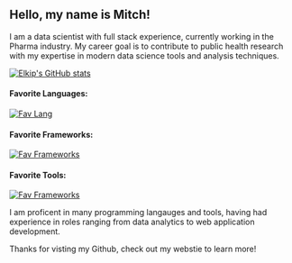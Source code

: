 ## Hello, my name is Mitch!

I am a data scientist with full stack experience, currently working in the Pharma industry. My career goal is to contribute to public health research with my expertise in modern data science tools and analysis techniques.

 [![Elkip's GitHub stats](https://github-readme-stats.vercel.app/api/top-langs/?username=Elkip&layout=compact)](https://github.com/anuraghazra/github-readme-stats) 

#### Favorite Languages:
[![Fav Lang](https://skillicons.dev/icons?i=python,r,kotlin,java)](https://skillicons.dev)

#### Favorite Frameworks:
[![Fav Frameworks](https://skillicons.dev/icons?i=django,spring,angular,d3)](https://skillicons.dev)

#### Favorite Tools:
[![Fav Frameworks](https://skillicons.dev/icons?i=linux,vim,github,idea)](https://skillicons.dev)

I am proficent in many programming langauges and tools, having had experience in roles ranging from data analytics to web application development. 

Thanks for visting my Github, check out my webstie to learn more!
